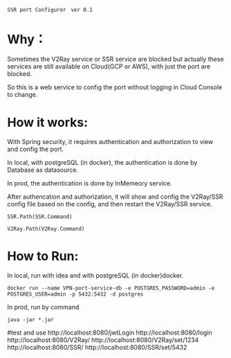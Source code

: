 `SSR port Configurer` 
` ver 0.1` 

# Why：

Sometimes the V2Ray service or SSR service are blocked but actually these services are still available on Cloud(GCP or AWS), with just the port are blocked.

So this is a web service to config the port without logging in Cloud Console to change.

# How it works:

With Spring security, it requires authentication and authorization to view and config the port.

In local, with postgreSQL (in docker), the authentication is done by Database as datasource.

In prod, the authentication is done by InMemeory service.

After authencation and authorization, it will show and config the V2Ray/SSR config file based on the config, and then restart the V2Ray/SSR service.

`SSR.Path(SSR.Command) `

`V2Ray.Path(V2Ray.Command)`

# How to Run:

In local, run with idea and with postgreSQL (in docker)docker.

`docker run --name VPN-port-service-db -e POSTGRES_PASSWORD=admin -e POSTGRES_USER=admin -p 5432:5432 -d postgres`

In prod, run by command

`java -jar *.jar`


#test and use
http://localhost:8080/jwtLogin
http://localhost:8080/login
http://localhost:8080/V2Ray/
http://localhost:8080/V2Ray/set/1234
http://localhost:8080/SSR/
http://localhost:8080/SSR/set/5432



